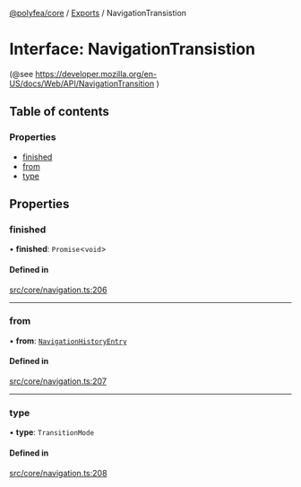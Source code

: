 [@polyfea/core](../README.md) / [Exports](../modules.md) / NavigationTransistion

# Interface: NavigationTransistion

(@see https://developer.mozilla.org/en-US/docs/Web/API/NavigationTransition )

## Table of contents

### Properties

- [finished](NavigationTransistion.md#finished)
- [from](NavigationTransistion.md#from)
- [type](NavigationTransistion.md#type)

## Properties

### finished

• **finished**: `Promise`\<`void`\>

#### Defined in

[src/core/navigation.ts:206](https://github.com/polyfea/core/blob/1c60298/src/core/navigation.ts#L206)

___

### from

• **from**: [`NavigationHistoryEntry`](NavigationHistoryEntry.md)

#### Defined in

[src/core/navigation.ts:207](https://github.com/polyfea/core/blob/1c60298/src/core/navigation.ts#L207)

___

### type

• **type**: `TransitionMode`

#### Defined in

[src/core/navigation.ts:208](https://github.com/polyfea/core/blob/1c60298/src/core/navigation.ts#L208)
